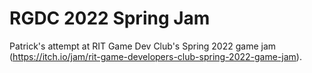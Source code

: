 # RGDC 2022 Spring Jam
 Patrick's attempt at RIT Game Dev Club's Spring 2022 game jam (https://itch.io/jam/rit-game-developers-club-spring-2022-game-jam).
